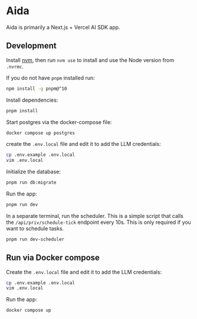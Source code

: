 # Aida

Aida is primarily a Next.js + Vercel AI SDK app.

## Development

Install [nvm](https://github.com/nvm-sh/nvm), then run `nvm use` to install and use
the Node version from `.nvrmc`.

If you do not have `pnpm` installed run:

```sh
npm install -g pnpm@^10
```

Install dependencies:

```bash
pnpm install
```

Start postgres via the docker-compose file:

```bash
docker compose up postgres
```

create the `.env.local` file and edit it to add the LLM credentials:

```bash
cp .env.example .env.local
vim .env.local
```

Initialize the database:

```bash
pnpm run db:migrate
```

Run the app:

```bash
pnpm run dev
```

In a separate terminal, run the scheduler. This is a simple script that calls the
`/api/priv/schedule-tick` endpoint every 10s. This is only required if you want to schedule tasks.

```bash
pnpm run dev-scheduler
```

## Run via Docker compose

Create the `.env.local` file and edit it to add the LLM credentials:

```bash
cp .env.example .env.local
vim .env.local
```

Run the app:

```bash
docker compose up
```
